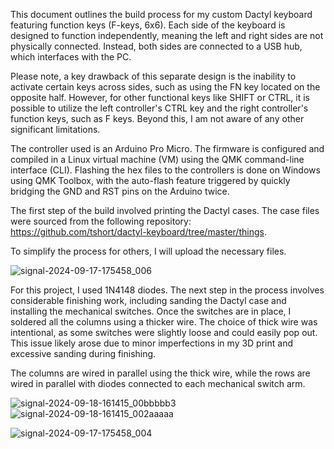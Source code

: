This document outlines the build process for my custom Dactyl keyboard featuring function keys (F-keys, 6x6). Each side of the keyboard is designed to function independently, meaning the left and right sides are not physically connected. Instead, both sides are connected to a USB hub, which interfaces with the PC.

Please note, a key drawback of this separate design is the inability to activate certain keys across sides, such as using the FN key located on the opposite half. However, for other functional keys like SHIFT or CTRL, it is possible to utilize the left controller's CTRL key and the right controller's function keys, such as F keys. Beyond this, I am not aware of any other significant limitations.

The controller used is an Arduino Pro Micro. The firmware is configured and compiled in a Linux virtual machine (VM) using the QMK command-line interface (CLI). Flashing the hex files to the controllers is done on Windows using QMK Toolbox, with the auto-flash feature triggered by quickly bridging the GND and RST pins on the Arduino twice.

The first step of the build involved printing the Dactyl cases. The case files were sourced from the following repository: https://github.com/tshort/dactyl-keyboard/tree/master/things.

To simplify the process for others, I will upload the necessary files.
 
 ![signal-2024-09-17-175458_006](https://github.com/user-attachments/assets/9249fedb-abbc-4d97-89d9-916171a78a00)

For this project, I used 1N4148 diodes. The next step in the process involves considerable finishing work, including sanding the Dactyl case and installing the mechanical switches. Once the switches are in place, I soldered all the columns using a thicker wire. The choice of thick wire was intentional, as some switches were slightly loose and could easily pop out. This issue likely arose due to minor imperfections in my 3D print and excessive sanding during finishing.

The columns are wired in parallel using the thick wire, while the rows are wired in parallel with diodes connected to each mechanical switch arm.

![signal-2024-09-18-161415_00bbbbb3](https://github.com/user-attachments/assets/7e662779-24f8-4858-b7f0-814b07872dc5)
![signal-2024-09-18-161415_002aaaaa](https://github.com/user-attachments/assets/99649dbb-5fcc-41eb-84f5-9de79a145ab0)

![signal-2024-09-17-175458_004](https://github.com/user-attachments/assets/a2afb7a9-cb3f-4824-9367-434ddf78ab4d)

